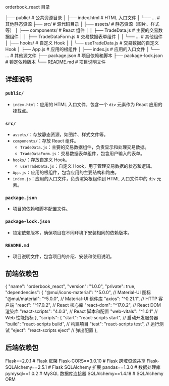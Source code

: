 orderbook_react 目录

├── public/ # 公共资源目录
│ ├── index.html # HTML 入口文件
│ └── ... # 其他静态资源
├── src/ # 源代码目录
│ ├── assets/ # 静态资源（图片、样式等）
│ ├── components/ # React 组件
│ │ ├── TradeData.js # 主要的交易数据组件
│ │ ├── TradeDataForm.js # 交易数据表单组件
│ │ └── ... # 其他组件
│ ├── hooks/ # 自定义 Hook
│ │ └── useTradeData.js # 交易数据的自定义 Hook
│ ├── App.js # 应用的根组件
│ ├── index.js # 应用的入口文件
│ └── ... # 其他源文件
├── package.json # 项目依赖和脚本
├── package-lock.json # 锁定依赖版本
└── README.md # 项目说明文件


## 详细说明

### `public/`
- `index.html`：应用的 HTML 入口文件，包含一个 `div` 元素作为 React 应用的挂载点。

### `src/`
- `assets/`：存放静态资源，如图片、样式文件等。
- `components/`：存放 React 组件。
  - `TradeData.js`：主要的交易数据组件，负责显示和处理交易数据。
  - `TradeDataForm.js`：交易数据表单组件，包含用户输入的表单。
- `hooks/`：存放自定义 Hook。
  - `useTradeData.js`：自定义 Hook，用于管理交易数据的状态和逻辑。
- `App.js`：应用的根组件，包含应用的主要结构和路由。
- `index.js`：应用的入口文件，负责渲染根组件到 HTML 入口文件中的 `div` 元素。

### `package.json`
- 项目的依赖和脚本配置文件。

### `package-lock.json`
- 锁定依赖版本，确保项目在不同环境下安装相同的依赖版本。

### `README.md`
- 项目说明文件，包含项目的介绍、安装和使用说明。

## 前端依赖包
{
  "name": "orderbook_react",
  "version": "1.0.0",
  "private": true,
  "dependencies": {
    "@mui/icons-material": "^5.0.0",          // Material-UI 图标
    "@mui/material": "^5.0.0",                // Material-UI 组件库
    "axios": "^0.21.1",                       // HTTP 客户端
    "react": "^17.0.2",                       // React 核心库
    "react-dom": "^17.0.2",                   // React DOM 渲染库
    "react-scripts": "4.0.3",                 // React 脚本和配置
    "web-vitals": "^1.0.1"                    // Web 性能指标
  },
  "scripts": {
    "start": "react-scripts start",           // 启动开发服务器
    "build": "react-scripts build",           // 构建项目
    "test": "react-scripts test",             // 运行测试
    "eject": "react-scripts eject"            // 弹出配置
  },

## 后端依赖包
Flask==2.0.1                      # Flask 框架
Flask-CORS==3.0.10                # Flask 跨域资源共享
Flask-SQLAlchemy==2.5.1           # Flask SQLAlchemy 扩展
pandas==1.3.0                     # 数据处理库
pymysql==1.0.2                    # MySQL 数据库连接器
SQLAlchemy==1.4.18                # SQLAlchemy ORM


